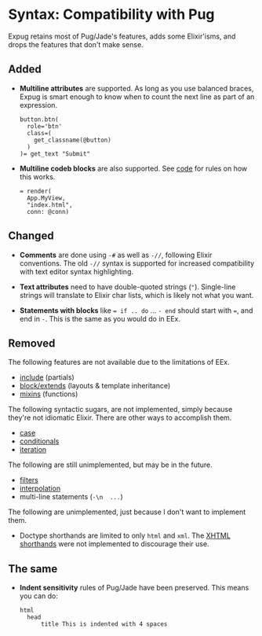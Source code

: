 # Syntax: Compatibility with Pug

Expug retains most of Pug/Jade's features, adds some Elixir'isms, and drops the features that don't make sense.

## Added

- __Multiline attributes__ are supported. As long as you use balanced braces, Expug is smart enough to know when to count the next line as part of an expression.

  ```jade
  button.btn(
    role='btn'
    class=(
      get_classname(@button)
    )
  )= get_text "Submit"
  ```

- __Multiline codeb blocks__ are also supported. See [code](code.html) for rules on how this works.

  ```jade
  = render(
    App.MyView,
    "index.html",
    conn: @conn)
  ```

## Changed

- __Comments__ are done using `-#` as well as `-//`, following Elixir conventions. The old `-//` syntax is supported for increased compatibility with text editor syntax highlighting.

- __Text attributes__ need to have double-quoted strings (`"`). Single-line strings will translate to Elixir char lists, which is likely not what you want.

- __Statements with blocks__ like `= if .. do` ... `- end` should start with `=`, and end in `-`. This is the same as you would do in EEx.

## Removed

The following features are not available due to the limitations of EEx.

- [include](http://jade-lang.com/reference/includes) (partials)
- [block/extends](http://jade-lang.com/reference/extends) (layouts & template inheritance)
- [mixins](http://jade-lang.com/reference/mixins) (functions)

The following syntactic sugars, are not implemented, simply because they're not idiomatic Elixir. There are other ways to accomplish them.

- [case](http://jade-lang.com/reference/case/)
- [conditionals](http://jade-lang.com/reference/conditionals)
- [iteration](http://jade-lang.com/reference/iteration)

The following are still unimplemented, but may be in the future.

- [filters](http://jade-lang.com/reference/case/)
- [interpolation](http://jade-lang.com/reference/interpolation/)
- multi-line statements (`-\n  ...`)

The following are unimplemented, just because I don't want to implement them.

- Doctype shorthands are limited to only `html` and `xml`. The [XHTML shorthands](http://jade-lang.com/reference/doctype/) were not implemented to discourage their use.

## The same

- __Indent sensitivity__ rules of Pug/Jade have been preserved. This means you can do:

  ```jade
  html
    head
        title This is indented with 4 spaces
  ```
